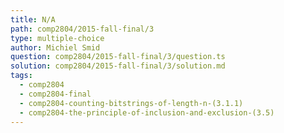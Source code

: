 ```yaml
---
title: N/A
path: comp2804/2015-fall-final/3
type: multiple-choice
author: Michiel Smid
question: comp2804/2015-fall-final/3/question.ts
solution: comp2804/2015-fall-final/3/solution.md
tags:
  - comp2804
  - comp2804-final
  - comp2804-counting-bitstrings-of-length-n-(3.1.1)
  - comp2804-the-principle-of-inclusion-and-exclusion-(3.5)
---
```

